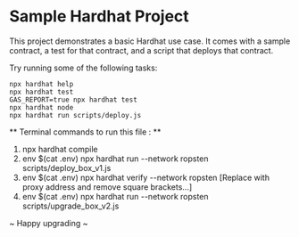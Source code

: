 # Sample Hardhat Project

This project demonstrates a basic Hardhat use case. It comes with a sample contract, a test for that contract, and a script that deploys that contract.

Try running some of the following tasks:

```shell
npx hardhat help
npx hardhat test
GAS_REPORT=true npx hardhat test
npx hardhat node
npx hardhat run scripts/deploy.js
```

** Terminal commands to run this file : **

1. npx hardhat compile
2. env $(cat .env) npx hardhat run --network ropsten scripts/deploy_box_v1.js
3. env $(cat .env) npx hardhat verify --network ropsten [Replace with proxy address and remove square brackets...]
4. env $(cat .env) npx hardhat run --network ropsten scripts/upgrade_box_v2.js

~ Happy upgrading ~
